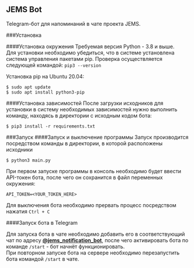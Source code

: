 JEMS Bot
------
Telegram-бот для напоминаний в чате проекта JEMS.

###Установка

####Установка окружения
Требуемая версия Python - 3.8 и выше.\
Для установки необходимо убедиться, что в системе установлена система управления пакетами pip.
Проверка осуществляется следующей командой: `pip3 --version`

Установка pip на Ubuntu 20.04:
````shell
$ sudo apt update
$ sudo apt install python3-pip
````

####Установка зависимостей
После загрузки исходников для установки в систему необходимых зависимостей нужно выполнить команду, находясь в директории с исходным кодом бота:
````shell
$ pip3 install -r requirements.txt
````
###Запуск
####Запуск и выключение программы
Запуск производится посредством команды в директории, в которой расположены исходники
````shell
$ python3 main.py
````

При первом запуске программы в консоль необходимо будет ввести API-токен бота, после чего он сохранится в файл переменных окружения:
````dotenv
API_TOKEN=<YOUR_TOKEN_HERE>
````

Для выключения бота необходимо прервать процесс посредством нажатия `Ctrl + C`

####Запуск бота в Telegram

Для запуска бота в чате необходимо добавить его в соответствующий чат по адресу
[**@jems_notification_bot**](https://t.me/jems_notification_bot), после чего активировать бота по команде `/start` - бот начнёт функционировать.\
При повторном запуске бота на сервере необходимо перезапустить бота командой `/start` в чате.


